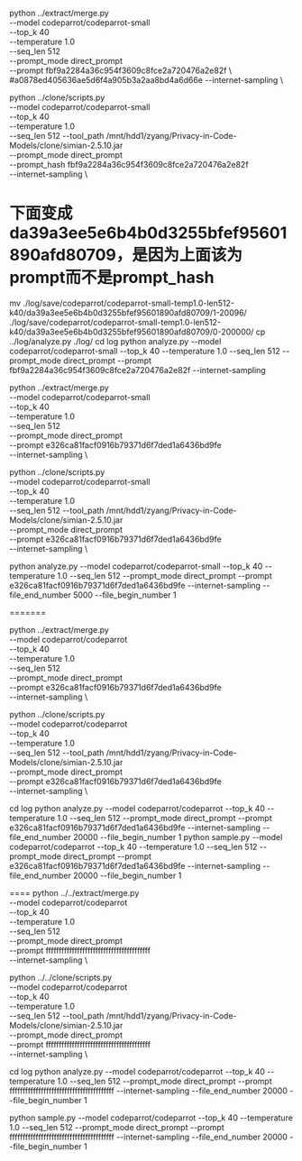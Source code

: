 python ../extract/merge.py  \
--model codeparrot/codeparrot-small \
--top_k 40  \
--temperature 1.0  \
--seq_len 512 \
--prompt_mode direct_prompt \
--prompt fbf9a2284a36c954f3609c8fce2a720476a2e82f \ #a0878ed405636ae5d6f4a905b3a2aa8bd4a6d66e
--internet-sampling \

python ../clone/scripts.py \
--model codeparrot/codeparrot-small   \
--top_k 40     \
--temperature 1.0     \
--seq_len 512 --tool_path /mnt/hdd1/zyang/Privacy-in-Code-Models/clone/simian-2.5.10.jar \
--prompt_mode direct_prompt \
--prompt_hash fbf9a2284a36c954f3609c8fce2a720476a2e82f \
--internet-sampling \

# 下面变成 da39a3ee5e6b4b0d3255bfef95601890afd80709，是因为上面该为prompt而不是prompt_hash
mv ./log/save/codeparrot/codeparrot-small-temp1.0-len512-k40/da39a3ee5e6b4b0d3255bfef95601890afd80709/1-20096/  ./log/save/codeparrot/codeparrot-small-temp1.0-len512-k40/da39a3ee5e6b4b0d3255bfef95601890afd80709/0-200000/ 
cp ../log/analyze.py ./log/
cd log
python analyze.py  --model codeparrot/codeparrot-small     --top_k 40     --temperature 1.0     --seq_len 512 --prompt_mode direct_prompt --prompt fbf9a2284a36c954f3609c8fce2a720476a2e82f --internet-sampling



python ../extract/merge.py  \
--model codeparrot/codeparrot-small \
--top_k 40  \
--temperature 1.0  \
--seq_len 512 \
--prompt_mode direct_prompt \
--prompt e326ca81facf0916b79371d6f7ded1a6436bd9fe \
--internet-sampling \


python ../clone/scripts.py \
--model codeparrot/codeparrot-small   \
--top_k 40     \
--temperature 1.0     \
--seq_len 512 --tool_path /mnt/hdd1/zyang/Privacy-in-Code-Models/clone/simian-2.5.10.jar \
--prompt_mode direct_prompt \
--prompt e326ca81facf0916b79371d6f7ded1a6436bd9fe \
--internet-sampling \

python analyze.py  --model codeparrot/codeparrot-small     --top_k 40     --temperature 1.0     --seq_len 512 --prompt_mode direct_prompt --prompt e326ca81facf0916b79371d6f7ded1a6436bd9fe --internet-sampling --file_end_number 5000 --file_begin_number 1



=======

python ../extract/merge.py  \
--model codeparrot/codeparrot \
--top_k 40  \
--temperature 1.0  \
--seq_len 512 \
--prompt_mode direct_prompt \
--prompt e326ca81facf0916b79371d6f7ded1a6436bd9fe \
--internet-sampling \


python ../clone/scripts.py \
--model codeparrot/codeparrot   \
--top_k 40     \
--temperature 1.0     \
--seq_len 512 --tool_path /mnt/hdd1/zyang/Privacy-in-Code-Models/clone/simian-2.5.10.jar \
--prompt_mode direct_prompt \
--prompt e326ca81facf0916b79371d6f7ded1a6436bd9fe \
--internet-sampling \

cd log
python analyze.py  --model codeparrot/codeparrot     --top_k 40     --temperature 1.0     --seq_len 512 --prompt_mode direct_prompt --prompt e326ca81facf0916b79371d6f7ded1a6436bd9fe --internet-sampling --file_end_number 20000 --file_begin_number 1
python sample.py  --model codeparrot/codeparrot     --top_k 40     --temperature 1.0     --seq_len 512 --prompt_mode direct_prompt --prompt e326ca81facf0916b79371d6f7ded1a6436bd9fe --internet-sampling --file_end_number 20000 --file_begin_number 1

====
python ../../extract/merge.py  \
--model codeparrot/codeparrot \
--top_k 40  \
--temperature 1.0  \
--seq_len 512 \
--prompt_mode direct_prompt \
--prompt ffffffffffffffffffffffffffffffffffffffff \
--internet-sampling \


python ../../clone/scripts.py \
--model codeparrot/codeparrot   \
--top_k 40     \
--temperature 1.0     \
--seq_len 512 --tool_path /mnt/hdd1/zyang/Privacy-in-Code-Models/clone/simian-2.5.10.jar \
--prompt_mode direct_prompt \
--prompt ffffffffffffffffffffffffffffffffffffffff \
--internet-sampling \

cd log
python analyze.py  --model codeparrot/codeparrot     --top_k 40     --temperature 1.0     --seq_len 512 --prompt_mode direct_prompt --prompt ffffffffffffffffffffffffffffffffffffffff --internet-sampling --file_end_number 20000 --file_begin_number 1

python sample.py  --model codeparrot/codeparrot     --top_k 40     --temperature 1.0     --seq_len 512 --prompt_mode direct_prompt --prompt ffffffffffffffffffffffffffffffffffffffff --internet-sampling --file_end_number 20000 --file_begin_number 1